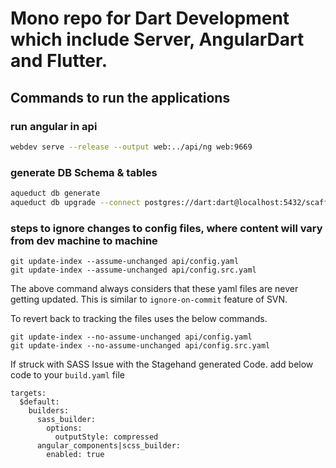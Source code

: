# Mono repo for Dart Development which include Server, AngularDart and Flutter.

## Commands to run the applications

### run angular in api

```sh
webdev serve --release --output web:../api/ng web:9669
```

### generate DB Schema & tables

```sh
aqueduct db generate
aqueduct db upgrade --connect postgres://dart:dart@localhost:5432/scaffolding
```

### steps to ignore changes to config files, where content will vary from dev machine to machine

```shell
git update-index --assume-unchanged api/config.yaml
git update-index --assume-unchanged api/config.src.yaml
```

The above command always considers that these yaml files are never getting updated. This is similar to `ignore-on-commit` feature of SVN.

To revert back to tracking the files uses the below commands.

```shell
git update-index --no-assume-unchanged api/config.yaml
git update-index --no-assume-unchanged api/config.src.yaml
```

If struck with SASS Issue with the Stagehand generated Code. add below code to your `build.yaml` file

```
targets:
  $default:
    builders:      
      sass_builder:
        options:
          outputStyle: compressed
      angular_components|scss_builder:
        enabled: true
```